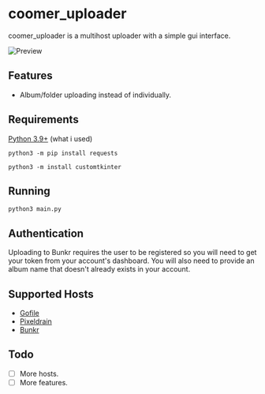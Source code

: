 # coomer_uploader

coomer_uploader is a multihost uploader with a simple gui interface.

![Preview](https://images2.imgbox.com/55/f8/Rx6c7mm3_o.jpg)

## Features

 - Album/folder uploading instead of individually.

## Requirements

[Python 3.9+](https://www.python.org/) (what i used)

`python3 -m pip install requests`

`python3 -m install customtkinter`

## Running

`python3 main.py`

## Authentication

Uploading to Bunkr requires the user to be registered so you will need to get your
token from your account's dashboard. You will also need to provide an album name
that doesn't already exists in your account.

## Supported Hosts

- [Gofile](https://gofile.io/)
- [Pixeldrain](https://pixeldrain.com/)
- [Bunkr](https://bunkr.su/)

## Todo

- [ ] More hosts.
- [ ] More features.
